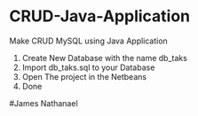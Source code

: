 # CRUD-Java-Application
Make CRUD MySQL using Java Application
1. Create New Database with the name db_taks
2. Import db_taks.sql to your Database
3. Open The project in the Netbeans
4. Done

#James Nathanael
